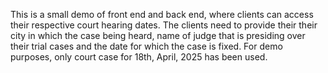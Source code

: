 This is a small demo of front end and back end, where clients can access their respective court hearing dates. The clients need to  provide their  their city in which the case being heard, name of judge that is presiding over their trial cases and the date for which the case is fixed. For demo purposes, only court case for 18th, April, 2025 has been used.
